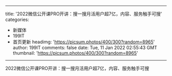 
---
title: '2022微信公开课PRO开讲：搜一搜月活用户超7亿，内容、服务触手可搜'
categories: 
 - 新媒体
 - 199IT
 - 首页更新
headimg: 'https://picsum.photos/400/300?random=8965'
author: 199IT
comments: false
date: Tue, 11 Jan 2022 02:55:43 GMT
thumbnail: 'https://picsum.photos/400/300?random=8965'
---

<div>   
2022微信公开课PRO开讲：搜一搜月活用户超7亿，内容、服务触手可搜  
</div>
            